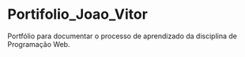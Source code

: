# Portifolio_Joao_Vitor
Portfólio para documentar o processo de aprendizado da disciplina de Programação Web.
